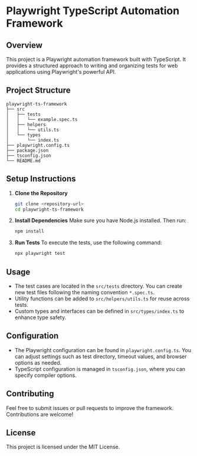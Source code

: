 # Playwright TypeScript Automation Framework

## Overview
This project is a Playwright automation framework built with TypeScript. It provides a structured approach to writing and organizing tests for web applications using Playwright's powerful API.

## Project Structure
```
playwright-ts-framework
├── src
│   ├── tests
│   │   └── example.spec.ts
│   ├── helpers
│   │   └── utils.ts
│   └── types
│       └── index.ts
├── playwright.config.ts
├── package.json
├── tsconfig.json
└── README.md
```

## Setup Instructions

1. **Clone the Repository**
   ```bash
   git clone <repository-url>
   cd playwright-ts-framework
   ```

2. **Install Dependencies**
   Make sure you have Node.js installed. Then run:
   ```bash
   npm install
   ```

3. **Run Tests**
   To execute the tests, use the following command:
   ```bash
   npx playwright test
   ```

## Usage
- The test cases are located in the `src/tests` directory. You can create new test files following the naming convention `*.spec.ts`.
- Utility functions can be added to `src/helpers/utils.ts` for reuse across tests.
- Custom types and interfaces can be defined in `src/types/index.ts` to enhance type safety.

## Configuration
- The Playwright configuration can be found in `playwright.config.ts`. You can adjust settings such as test directory, timeout values, and browser options as needed.
- TypeScript configuration is managed in `tsconfig.json`, where you can specify compiler options.

## Contributing
Feel free to submit issues or pull requests to improve the framework. Contributions are welcome!

## License
This project is licensed under the MIT License.